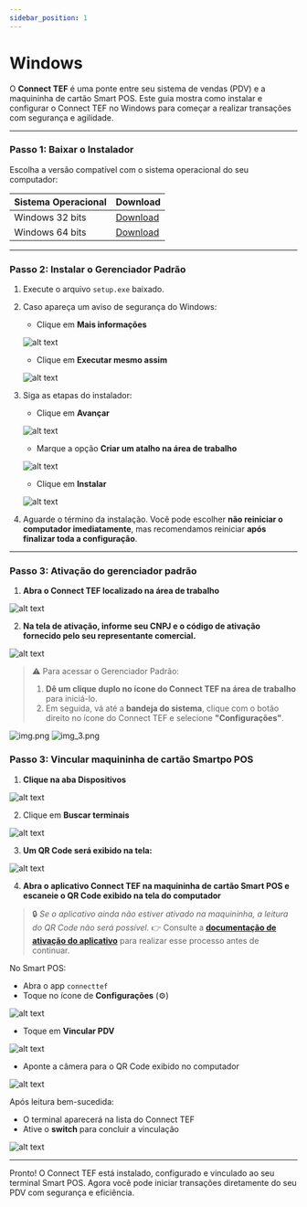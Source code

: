 ```yaml
---
sidebar_position: 1
---
```


# Windows

O **Connect TEF** é uma ponte entre seu sistema de vendas (PDV) e a maquininha de cartão Smart POS. Este guia mostra como instalar e configurar o Connect TEF no Windows para começar a realizar transações com segurança e agilidade.

---

### Passo 1: Baixar o Instalador

Escolha a versão compatível com o sistema operacional do seu computador:

| Sistema Operacional | Download |
|---------------------|----------|
| Windows 32 bits     | [Download](https://arquivos.pdvpos.com.br/connecttef/setup-32.exe) |
| Windows 64 bits     | [Download](https://arquivos.pdvpos.com.br/connecttef/setup-64.exe) |

---

### Passo 2: Instalar o Gerenciador Padrão

1. Execute o arquivo `setup.exe` baixado.
2. Caso apareça um aviso de segurança do Windows:
   - Clique em **Mais informações**
   
   ![alt text](image.png)

   - Clique em **Executar mesmo assim**
   
   ![alt text](image-1.png)

3. Siga as etapas do instalador:

   - Clique em **Avançar**

   ![alt text](image-2.png)

   - Marque a opção **Criar um atalho na área de trabalho**

   ![alt text](image-3.png)

   - Clique em **Instalar**

   ![alt text](image-4.png)

4. Aguarde o término da instalação. Você pode escolher **não reiniciar o computador imediatamente**, mas recomendamos reiniciar **após finalizar toda a configuração**.

---

### Passo 3: Ativação do gerenciador padrão

1. **Abra o Connect TEF localizado na área de trabalho**

![alt text](image-5.png)

2. **Na tela de ativação, informe seu CNPJ e o código de ativação fornecido pelo seu representante comercial.**

![alt text](tela_ativacao_gerenciador_padrao_windows.png)

> ⚠️ Para acessar o Gerenciador Padrão:
>
> 1. **Dê um clique duplo no ícone do Connect TEF na área de trabalho** para iniciá-lo.
> 2. Em seguida, vá até a **bandeja do sistema**, clique com o botão direito no ícone do Connect TEF e selecione **"Configurações"**.

![img.png](img.png) ![img_3.png](img_3.png)

### Passo 3: Vincular maquininha de cartão Smartpo POS

1. **Clique na aba Dispositivos**

![alt text](image-6.png)

2. Clique em **Buscar terminais**

![alt text](image-8.png)

3. **Um QR Code será exibido na tela:**

![alt text](image-9.png)

4. **Abra o aplicativo Connect TEF na maquininha de cartão Smart POS e escaneie o QR Code exibido na tela do computador**

> 🔒 *Se o aplicativo ainda não estiver ativado na maquininha, a leitura do QR Code não será possível.*
> 👉 Consulte a [**documentação de ativação do aplicativo**](./smartpos.md) para realizar esse processo antes de continuar.

No Smart POS:

- Abra o app `connecttef`
- Toque no ícone de **Configurações** (⚙️)

![alt text](image-10.png)

- Toque em **Vincular PDV**

![alt text](image-11.png)

- Aponte a câmera para o QR Code exibido no computador

![alt text](image-12.png)

Após leitura bem-sucedida:

- O terminal aparecerá na lista do Connect TEF
- Ative o **switch** para concluir a vinculação

![alt text](image-13.png)

---

Pronto! O Connect TEF está instalado, configurado e vinculado ao seu terminal Smart POS. Agora você pode iniciar transações diretamente do seu PDV com segurança e eficiência.